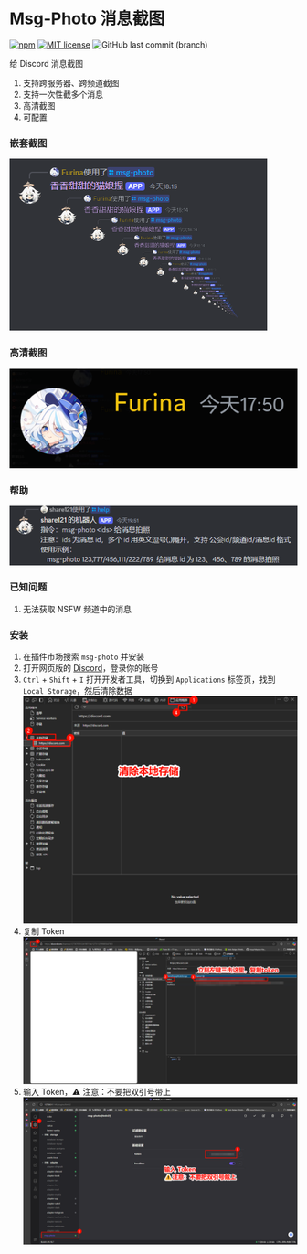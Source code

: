 # Msg-Photo 消息截图

[![npm](https://img.shields.io/npm/v/koishi-plugin-msg-photo)](https://www.npmjs.com/package/koishi-plugin-msg-photo)
[![MIT license](https://img.shields.io/badge/license-MIT-brightgreen.svg)](https://opensource.org/licenses/MIT)
![GitHub last commit (branch)](https://img.shields.io/github/last-commit/share121/msg-photo/master)

给 Discord 消息截图

1. 支持跨服务器、跨频道截图
2. 支持一次性截多个消息
3. 高清截图
4. 可配置

### 嵌套截图

![嵌套截图](docs/image.png)

### 高清截图

![高清截图](docs/image-1.png)

### 帮助

![帮助](docs/image-2.png)

### 已知问题

1. 无法获取 NSFW 频道中的消息

### 安装

1. 在插件市场搜索 `msg-photo` 并安装
2. 打开网页版的 [Discord](https://discord.com/)，登录你的账号
3. `Ctrl` + `Shift` + `I` 打开开发者工具，切换到 `Applications` 标签页，找到 `Local Storage`，然后清除数据
   ![清除 Local Storage](docs/image-3.png)
4. 复制 Token
   ![复制 Token](docs/image-4.png)
5. 输入 Token，⚠️ 注意：不要把双引号带上
   ![输入 Token](docs/image-5.png)
